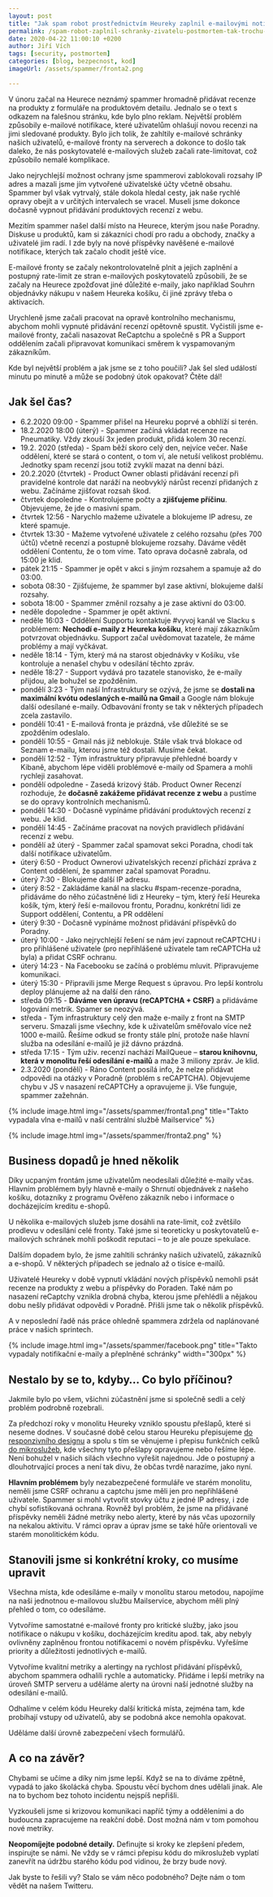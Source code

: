 ```yaml
---
layout: post
title: "Jak spam robot prostřednictvím Heureky zaplnil e-mailovými notifikacemi schránky našich uživatelů – Postmortem tak trochu jinak"
permalink: /spam-robot-zaplnil-schranky-zivatelu-postmortem-tak-trochu-jinak/
date: 2020-04-22 11:00:10 +0200
author: Jiří Vích
tags: [security, postmortem]
categories: [blog, bezpecnost, kod]
imageUrl: /assets/spammer/fronta2.png

---
```


V únoru začal na Heurece neznámý spammer hromadně přidávat recenze na produkty z formuláře na produktovém detailu. Jednalo se o text s odkazem na falešnou stránku, kde bylo plno reklam. Největší problém způsobily e-mailové notifikace, které uživatelům ohlašují novou recenzi na jimi sledované produkty. Bylo jich tolik, že zahltily e-mailové schránky našich uživatelů, e-mailové fronty na serverech a dokonce to došlo tak daleko, že nás poskytovatelé e-mailových služeb začali rate-limitovat, což způsobilo nemalé komplikace.

Jako nejrychlejší možnost ochrany jsme spammerovi zablokovali rozsahy IP adres a mazali jsme jím vytvořené uživatelské účty včetně obsahu. Spammer byl však vytrvalý, stále dokola hledal cesty, jak naše rychlé opravy obejít a v určitých intervalech se vracel. Museli jsme dokonce dočasně vypnout přidávání produktových recenzí z webu.

Mezitím spammer našel další místo na Heurece, kterým jsou naše Poradny. Diskuse u produktů, kam si zákazníci chodí pro radu a obchody, značky a uživatelé jim radí. I zde byly na nové příspěvky navěšené e-mailové notifikace, kterých tak začalo chodit ještě více.

E-mailové fronty se začaly nekontrolovatelně plnit a jejich zaplnění a postupný rate-limit ze stran e-mailových poskytovatelů způsobili, že se začaly na Heurece zpožďovat jiné důležité e-maily, jako například Souhrn objednávky nákupu v našem Heureka košíku, či jiné zprávy třeba o aktivacích.

Urychleně jsme začali pracovat na opravě kontrolního mechanismu, abychom mohli vypnuté přidávání recenzí opětovně spustit. Vyčistili jsme e-mailové fronty, začali nasazovat ReCaptchu a společně s PR a Support oddělením začali připravovat komunikaci směrem k vyspamovaným zákazníkům.

Kde byl největší problém a jak jsme se z toho poučili? Jak šel sled událostí minutu po minutě a může se podobný útok opakovat? Čtěte dál!

## Jak šel čas?
* 6.2.2020 09:00 - Spammer přišel na Heureku poprvé a obhlíží si terén.
* 18.2.2020 18:00 (úterý) - Spammer začíná vkládat recenze na Pneumatiky. Vždy zkouší 3x jeden produkt, přidá kolem 30 recenzí.
* 19.2. 2020 (středa) - Spam běží skoro celý den, nejvíce večer. Naše oddělení, které se stará o content, o tom ví, ale netuší velikost problému. Jednotky spam recenzí jsou totiž zvyklí mazat na denní bázi.
* 20.2.2020 (čtvrtek) - Product Owner oblasti přidávání recenzí při pravidelné kontrole dat naráží na neobvyklý nárůst recenzí přidaných z webu. Začínáme zjišťovat rozsah škod.
* čtvrtek dopoledne - Kontrolujeme počty a **zjišťujeme příčinu**. Objevujeme, že jde o masivní spam.
* čtvrtek 12:56 - Narychlo mažeme uživatele a blokujeme IP adresu, ze které spamuje.
* čtvrtek 13:30 - Mažeme vytvořené uživatele z celého rozsahu (přes 700 účtů) včetně recenzí a postupně blokujeme rozsahy. Dáváme vědět oddělení Contentu, že o tom víme. Tato oprava dočasně zabrala, od 15:00 je klid.
* pátek 21:15 - Spammer je opět v akci s jiným rozsahem a spamuje až do 03:00.
* sobota 08:30 - Zjišťujeme, že spammer byl zase aktivní, blokujeme další rozsahy.
* sobota 18:00 - Spammer změnil rozsahy a je zase aktivní do 03:00.
* neděle dopoledne - Spammer je opět aktivní.
* neděle 16:03 - Oddělení Supportu kontaktuje #vyvoj kanál ve Slacku s problémem: **Nechodí e-maily z Heureka košíku**, které mají zákazníkům potvrzovat objednávku. Support začal uvědomovat tazatele, že máme problémy a mají vyčkávat.
* neděle 18:14 - Tým, který má na starost objednávky v Košíku, vše kontroluje a nenašel chybu v odesílání těchto zpráv.
* neděle 18:27 - Support vydává pro tazatele stanovisko, že e-maily přijdou, ale bohužel se zpožděním.
* pondělí 3:23 - Tým naší Infrastruktury se ozývá, že jsme se **dostali na maximální kvótu odeslaných e-mailů na Gmail** a Google nám blokuje další odesílané e-maily. Odbavování fronty se tak v některých případech zcela zastavilo.
* pondělí 10:41 - E-mailová fronta je prázdná, vše důležité se se zpožděním odeslalo.
* pondělí 10:55 - Gmail nás již neblokuje. Stále však trvá blokace od Seznam e-mailu, kterou jsme též dostali. Musíme čekat.
* pondělí 12:52 - Tým infrastruktury připravuje přehledné boardy v Kibaně, abychom lépe viděli problémové e-maily od Spamera a mohli rychleji zasahovat.
* pondělí odpoledne - Zasedá krizový štáb. Product Owner Recenzí rozhoduje, že **dočasně zakážeme přidávat recenze z webu** a pustíme se do opravy kontrolních mechanismů.
* pondělí 14:30 - Dočasně vypínáme přidávání produktových recenzí z webu. Je klid.
* pondělí 14:45 - Začínáme pracovat na nových pravidlech přidávání recenzí z webu.
* pondělí až úterý - Spammer začal spamovat sekci Poradna, chodí tak další notifikace uživatelům.
* úterý 6:50 - Product Ownerovi uživatelských recenzí přichází zpráva z Content oddělení, že spammer začal spamovat Poradnu.
* úterý 7:30 - Blokujeme další IP adresu.
* úterý 8:52 - Zakládáme kanál na slacku #spam-recenze-poradna, přidáváme do něho zúčastněné lidi z Heureky – tým, který řeší Heureka košík, tým, který řeší e-mailovou frontu, Poradnu, konkrétní lidi ze Support oddělení, Contentu, a PR oddělení
* úterý 9:30 - Dočasně vypínáme možnost přidávání příspěvků do Poradny.
* úterý 10:00 - Jako nejrychlejší řešení se nám jeví zapnout reCAPTCHU i pro přihlášené uživatele (pro nepřihlášené uživatele tam reCAPTCHa už byla) a přidat CSRF ochranu.
* úterý 14:23 - Na Facebooku se začíná o problému mluvit. Připravujeme komunikaci.
* úterý 15:30 - Připravili jsme Merge Request s úpravou. Pro lepší kontrolu deploy plánujeme až na další den ráno.
* středa 09:15 - **Dáváme ven úpravu (reCAPTCHA + CSRF)** a přidáváme logování metrik.
Spamer se neozývá.
* středa - Tým infrastruktury celý den maže e-maily z front na SMTP serveru. Smazali jsme všechny, kde k uživatelům směřovalo více než 1000 e-mailů. Řešíme odkud se fronty stále plní, protože naše hlavní služba na odesílání e-mailů je již dávno prázdná.
* středa 17:15 - Tým uživ. recenzí nachází MailQueue – **starou knihovnu, která v monolitu řeší odesílání e-mailů** a maže 3 miliony zpráv. Je klid.
* 2.3.2020 (pondělí) - Ráno Content posílá info, že nelze přidávat odpovědi na otázky v Poradně (problém s reCAPTCHA). Objevujeme chybu v JS v nasazení reCAPTCHy a opravujeme ji. Vše funguje, spammer zažehnán.

{% include image.html
      img="/assets/spammer/fronta1.png"
      title="Takto vypadala vlna e-mailů v naší centrální službě Mailservice" %}

{% include image.html
      img="/assets/spammer/fronta2.png" %}

## Business dopadů je hned několik

Díky ucpaným frontám jsme uživatelům neodesílali důležité e-maily včas. Hlavním problémem byly hlavně e-maily o Shrnutí objednávek z našeho košíku, dotazníky z programu Ověřeno zákazník nebo i informace o docházejícím kreditu e-shopů.

U několika e-mailových služeb jsme dosáhli na rate-limit, což zvětšilo prodlevu v odesílání celé fronty. Také jsme si teoreticky u poskytovatelů e-mailových schránek mohli poškodit reputaci – to je ale pouze spekulace.

Dalším dopadem bylo, že jsme zahltili schránky našich uživatelů, zákazníků a e-shopů. V některých případech se jednalo až o tisíce e-mailů.

Uživatelé Heureky v době vypnutí vkládání nových příspěvků nemohli psát recenze na produkty z webu a příspěvky do Poraden. Také nám po nasazení reCaptchy vznikla drobná chyba, kterou jsme přehlédli a nějakou dobu nešly přidávat odpovědi v Poradně. Přišli jsme tak o několik příspěvků.

A v neposlední řadě nás práce ohledně spammera zdržela od naplánované práce v našich sprintech.

{% include image.html
      img="/assets/spammer/facebook.png"
      title="Takto vypadaly notifikační e-maily a přeplněné schránky"
      width="300px" %}

## Nestalo by se to, kdyby… Co bylo příčinou?

Jakmile bylo po všem, všichni zúčastnění jsme si společně sedli a celý problém podrobně rozebrali.

Za předchozí roky v monolitu Heureky vzniklo spoustu přešlapů, které si neseme dodnes. V současné době celou starou Heureku přepisujeme [do responzivního designu](/jak-pripravujeme-novou-responzivni-heureku/) a spolu s tím se věnujeme i přepisu funkčních celků [do mikroslužeb](/menimeheureku-chystame-mezinarodni-oneplatform/), kde všechny tyto přešlapy opravujeme nebo řešíme lépe. Není bohužel v našich silách všechno vyřešit najednou. Jde o postupný a dlouhotrvající proces a není tak divu, že občas tvrdě narazíme, jako nyní.

**Hlavním problémem** byly nezabezpečené formuláře ve starém monolitu, neměli jsme CSRF ochranu a captchu jsme měli jen pro nepřihlášené uživatele. Spammer si mohl vytvořit stovky účtu z jedné IP adresy, i zde chybí sofistikovaná ochrana. Rovněž byl problém, že jsme na přidávané příspěvky neměli žádné metriky nebo alerty, které by nás včas upozornily na nekalou aktivitu. V rámci oprav a úprav jsme se také hůře orientovali ve starém monolitickém kódu.

## Stanovili jsme si konkrétní kroky, co musíme upravit

Všechna místa, kde odesíláme e-maily v monolitu starou metodou, napojíme na naši jednotnou e-mailovou službu Mailservice, abychom měli plný přehled o tom, co odesíláme.

Vytvoříme samostatné e-mailové fronty pro kritické služby, jako jsou notifikace o nákupu v košíku, docházejícím kreditu apod. tak, aby nebyly ovlivněny zaplněnou frontou notifikacemi o novém příspěvku. Vyřešíme priority a důležitosti jednotlivých e-mailů.

Vytvoříme kvalitní metriky a alertingy na rychlost přidávání příspěvků, abychom spammera odhalili rychle a automaticky. Přidáme i lepší metriky na úroveň SMTP serveru a uděláme alerty na úrovni naší jednotné služby na odesílání e-mailů.

Odhalíme v celém kódu Heureky další kritická místa, zejména tam, kde probíhají vstupy od uživatelů, aby se podobná akce nemohla opakovat.

Uděláme další úrovně zabezpečení všech formulářů.

## A co na závěr?

Chybami se učíme a díky nim jsme lepší. Když se na to díváme zpětně, vypadá to jako školácká chyba. Spoustu věcí bychom dnes udělali jinak. Ale na to bychom bez tohoto incidentu nejspíš nepřišli.

Vyzkoušeli jsme si krizovou komunikaci napříč týmy a odděleními a do budoucna zapracujeme na reakční době. Dost možná nám v tom pomohou nové metriky.

**Neopomíjejte podobné detaily.** Definujte si kroky ke zlepšení předem, inspirujte se námi. Ne vždy se v rámci přepisu kódu do mikroslužeb vyplatí zanevřít na údržbu starého kódu pod vidinou, že brzy bude nový.

Jak byste to řešili vy? Stalo se vám něco podobného? Dejte nám o tom vědět na našem Twitteru.
